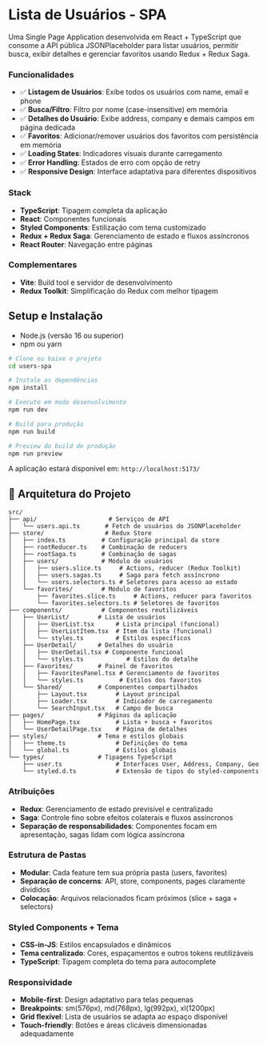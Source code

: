 # Lista de Usuários - SPA

Uma Single Page Application desenvolvida em React + TypeScript que consome a API pública JSONPlaceholder para listar usuários, permitir busca, exibir detalhes e gerenciar favoritos usando Redux + Redux Saga.

### Funcionalidades

- ✅ **Listagem de Usuários**: Exibe todos os usuários com name, email e phone
- ✅ **Busca/Filtro**: Filtro por nome (case-insensitive) em memória
- ✅ **Detalhes do Usuário**: Exibe address, company e demais campos em página dedicada
- ✅ **Favoritos**: Adicionar/remover usuários dos favoritos com persistência em memória
- ✅ **Loading States**: Indicadores visuais durante carregamento
- ✅ **Error Handling**: Estados de erro com opção de retry
- ✅ **Responsive Design**: Interface adaptativa para diferentes dispositivos

### Stack

- **TypeScript**: Tipagem completa da aplicação
- **React**: Componentes funcionais
- **Styled Components**: Estilização com tema customizado
- **Redux + Redux Saga**: Gerenciamento de estado e fluxos assíncronos
- **React Router**: Navegação entre páginas

### Complementares

- **Vite**: Build tool e servidor de desenvolvimento
- **Redux Toolkit**: Simplificação do Redux com melhor tipagem

## Setup e Instalação

- Node.js (versão 16 ou superior)
- npm ou yarn

```bash
# Clone ou baixe o projeto
cd users-spa

# Instale as dependências
npm install

# Execute em modo desenvolvimento
npm run dev

# Build para produção
npm run build

# Preview do build de produção
npm run preview
```

A aplicação estará disponível em: `http://localhost:5173/`

## 📁 Arquitetura do Projeto

```
src/
├── api/                    # Serviços de API
│   └── users.api.ts       # Fetch de usuários do JSONPlaceholder
├── store/                 # Redux Store
│   ├── index.ts          # Configuração principal da store
│   ├── rootReducer.ts    # Combinação de reducers
│   ├── rootSaga.ts       # Combinação de sagas
│   ├── users/            # Módulo de usuários
│   │   ├── users.slice.ts     # Actions, reducer (Redux Toolkit)
│   │   ├── users.sagas.ts     # Saga para fetch assíncrono
│   │   └── users.selectors.ts # Seletores para acesso ao estado
│   └── favorites/        # Módulo de favoritos
│       ├── favorites.slice.ts     # Actions, reducer para favoritos
│       └── favorites.selectors.ts # Seletores de favoritos
├── components/           # Componentes reutilizáveis
│   ├── UserList/        # Lista de usuários
│   │   ├── UserList.tsx      # Lista principal (funcional)
│   │   ├── UserListItem.tsx  # Item da lista (funcional)
│   │   └── styles.ts         # Estilos específicos
│   ├── UserDetail/      # Detalhes do usuário
│   │   ├── UserDetail.tsx # Componente funcional
│   │   └── styles.ts            # Estilos do detalhe
│   ├── Favorites/       # Painel de favoritos
│   │   ├── FavoritesPanel.tsx # Gerenciamento de favoritos
│   │   └── styles.ts          # Estilos dos favoritos
│   └── Shared/          # Componentes compartilhados
│       ├── Layout.tsx        # Layout principal
│       ├── Loader.tsx        # Indicador de carregamento
│       └── SearchInput.tsx   # Campo de busca
├── pages/               # Páginas da aplicação
│   ├── HomePage.tsx          # Lista + busca + favoritos
│   └── UserDetailPage.tsx    # Página de detalhes
├── styles/              # Tema e estilos globais
│   ├── theme.ts              # Definições do tema
│   └── global.ts             # Estilos globais
└── types/               # Tipagens TypeScript
    ├── user.ts               # Interfaces User, Address, Company, Geo
    └── styled.d.ts           # Extensão de tipos do styled-components
```

### Atribuições

- **Redux**: Gerenciamento de estado previsível e centralizado
- **Saga**: Controle fino sobre efeitos colaterais e fluxos assíncronos
- **Separação de responsabilidades**: Componentes focam em apresentação, sagas lidam com lógica assíncrona

### Estrutura de Pastas

- **Modular**: Cada feature tem sua própria pasta (users, favorites)
- **Separação de concerns**: API, store, components, pages claramente divididos
- **Colocação**: Arquivos relacionados ficam próximos (slice + saga + selectors)

### Styled Components + Tema

- **CSS-in-JS**: Estilos encapsulados e dinâmicos
- **Tema centralizado**: Cores, espaçamentos e outros tokens reutilizáveis
- **TypeScript**: Tipagem completa do tema para autocomplete

### Responsividade

- **Mobile-first**: Design adaptativo para telas pequenas
- **Breakpoints**: sm(576px), md(768px), lg(992px), xl(1200px)
- **Grid flexível**: Lista de usuários se adapta ao espaço disponível
- **Touch-friendly**: Botões e áreas clicáveis dimensionadas adequadamente
